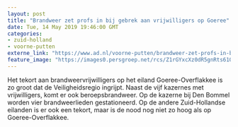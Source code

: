 ```yaml
---
layout: post
title: "Brandweer zet profs in bij gebrek aan vrijwilligers op Goeree"
date: Tue, 14 May 2019 19:46:00 GMT
categories: 
- zuid-holland 
- voorne-putten 
externe_link: "https://www.ad.nl/voorne-putten/brandweer-zet-profs-in-bij-gebrek-aan-vrijwilligers-op-goeree~a0624829/"
feature_image: "https://images0.persgroep.net/rcs/Z1rGYxcXz0dR5gnRts61QKb5Mdo/diocontent/145777212/_fitwidth/400/?appId=21791a8992982cd8da851550a453bd7f&quality=0.7"
---
```


Het tekort aan brandweervrijwilligers op het eiland Goeree-Overflakkee is zo groot dat de Veiligheidsregio ingrijpt. Naast de vijf kazernes met vrijwilligers, komt er ook beroepsbrandweer. Op de kazerne bij Den Bommel worden vier brandweerlieden gestationeerd. Op de andere Zuid-Hollandse eilanden is er ook een tekort, maar is de nood nog niet zo hoog als op Goeree-Overflakkee.
